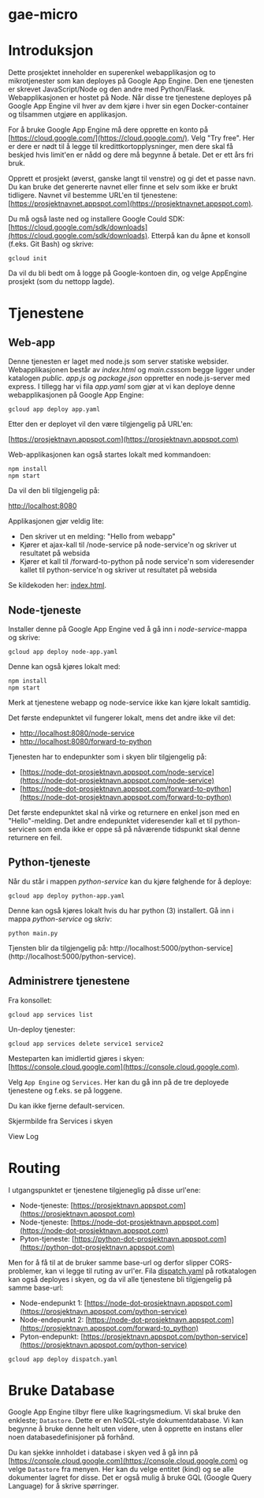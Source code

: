 # gae-micro

# Introduksjon

Dette prosjektet inneholder en superenkel webapplikasjon og to mikrotjenester som kan deployes på Google App Engine.
Den ene tjenesten er skrevet JavaScript/Node og den andre med Python/Flask.
Webapplikasjonen er hostet på Node.
Når disse tre tjenestene deployes på Google App Engine vil hver av dem kjøre i hver sin egen Docker-container og tilsammen utgjøre en applikasjon.

For å bruke Google App Engine må dere opprette en konto på [https://cloud.google.com/](https://cloud.google.com/).
Velg "Try free". Her er dere er nødt til å legge til kredittkortopplysninger, men dere skal få beskjed hvis limit'en er nådd og dere må begynne å betale. Det er ett års fri bruk.

Opprett et prosjekt (øverst, ganske langt til venstre) og gi det et passe navn. Du kan bruke det genererte navnet eller finne et selv som ikke er brukt tidligere. 
Navnet vil bestemme URL'en til tjenestene: [https://prosjektnavnet.appspot.com](https://prosjektnavnet.appspot.com).

Du må også laste ned og installere Google Could SDK: [https://cloud.google.com/sdk/downloads](https://cloud.google.com/sdk/downloads). 
Etterpå kan du åpne et konsoll (f.eks. Git Bash) og skrive:

```
gcloud init
```

Da vil du bli bedt om å logge på Google-kontoen din, og velge AppEngine prosjekt (som du nettopp lagde).

# Tjenestene

## Web-app

Denne tjenesten er laget med node.js som server statiske websider. Webapplikasjonen består av *index.html* og *main.css*som begge ligger under katalogen *public*. 
*app.js* og *package.json* oppretter en node.js-server med express. I tillegg har vi fila *app.yaml* som gjør at vi kan deploye denne webapplikasjonen på Google App Engine:

```
gcloud app deploy app.yaml
```

Etter den er deployet vil den være tilgjengelig på URL'en:

[https://prosjektnavn.appspot.com](https://prosjektnavn.appspot.com)

Web-applikasjonen kan også startes lokalt med kommandoen:

```
npm install
npm start
```

Da vil den bli tilgjengelig på:

[http://localhost:8080](http://localhost:8080)

Applikasjonen gjør veldig lite:
* Den skriver ut en melding: "Hello from webapp"
* Kjører et ajax-kall til /node-service på node-service'n og skriver ut resultatet på websida
* Kjører et kall til /forward-to-python på node service'n som videresender kallet til python-service'n og skriver ut resultatet på websida

Se kildekoden her: [index.html](webapp/public/index.html).

## Node-tjeneste

Installer denne på Google App Engine ved å gå inn i *node-service*-mappa og skrive:

```
gcloud app deploy node-app.yaml
```

Denne kan også kjøres lokalt med:

```
npm install
npm start
```

Merk at tjenestene webapp og node-service ikke kan kjøre lokalt samtidig. 

Det første endepunktet vil fungerer lokalt, mens det andre ikke vil det:
* [http://localhost:8080/node-service](http://localhost:8080/node-service)
* [http://localhost:8080/forward-to-python](http://localhost:8080/forward-to-python)


Tjenesten har to endepunkter som i skyen blir tilgjengelig på:

* [https://node-dot-prosjektnavn.appspot.com/node-service](https://node-dot-prosjektnavn.appspot.com/node-service)
* [https://node-dot-prosjektnavn.appspot.com/forward-to-python](https://node-dot-prosjektnavn.appspot.com/forward-to-python)

Det første endepunktet skal nå virke og returnere en enkel json med en "Hello"-melding.
Det andre endepunktet videresender kall et til python-servicen som enda ikke er oppe så på nåværende tidspunkt skal denne returnere en feil.

## Python-tjeneste

Når du står i mappen *python-service* kan du kjøre følghende for å deploye:
```
gcloud app deploy python-app.yaml
```

Denne kan også kjøres lokalt hvis du har python (3) installert. Gå inn i mappa *python-service* og skriv:

```
python main.py
```

Tjensten blir da tilgjengelig på: http://localhost:5000/python-service](http://localhost:5000/python-service).

## Administrere tjenestene

Fra konsollet:

```
gcloud app services list
```

Un-deploy tjenester:

```
gcloud app services delete service1 service2
```

Mesteparten kan imidlertid gjøres i skyen: [https://console.cloud.google.com](https://console.cloud.google.com).

Velg `App Engine` og `Services`. Her kan du gå inn på de tre deployede tjenestene og f.eks. se på loggene. 

Du kan ikke fjerne default-servicen.

Skjermbilde fra Services i skyen

View Log

# Routing

I utgangspunktet er tjenestene tilgjeneglig på disse url'ene:
* Node-tjeneste: [https://prosjektnavn.appspot.com](https://prosjektnavn.appspot.com)
* Node-tjeneste: [https://node-dot-prosjektnavn.appspot.com](https://node-dot-prosjektnavn.appspot.com)
* Pyton-tjeneste: [https://python-dot-prosjektnavn.appspot.com](https://python-dot-prosjektnavn.appspot.com)

Men for å få til at de bruker samme base-url og derfor slipper CORS-problemer, kan vi legge til ruting av url'er. 
Fila [dispatch.yaml](dispatch.yaml) på rotkatalogen kan også deployes i skyen, og da vil alle tjenestene bli tilgjengelig på samme base-url:
* Node-endepunkt 1: [https://node-dot-prosjektnavn.appspot.com](https://prosjektnavn.appspot.com/python-service)
* Node-endepunkt 2: [https://node-dot-prosjektnavn.appspot.com](https://prosjektnavn.appspot.com/forward-to_python)
* Pyton-endepunkt: [https://prosjektnavn.appspot.com/python-service](https://prosjektnavn.appspot.com/python-service)

```
gcloud app deploy dispatch.yaml
```

# Bruke Database

Google App Engine tilbyr flere ulike lkagringsmedium. Vi skal bruke den enkleste; `Datastore`. Dette er en NoSQL-style dokumentdatabase. 
Vi kan begynne å bruke denne helt uten videre, uten å opprette en instans eller noen databasedefinisjoner på forhånd.

Du kan sjekke innholdet i database i skyen ved å gå inn på [https://console.cloud.google.com](https://console.cloud.google.com) og velge `Datastore` fra menyen. 
Her kan du velge entitet (kind) og se alle dokumenter lagret for disse. Det er også mulig å bruke GQL (Google Query Language) for å skrive spørringer.
